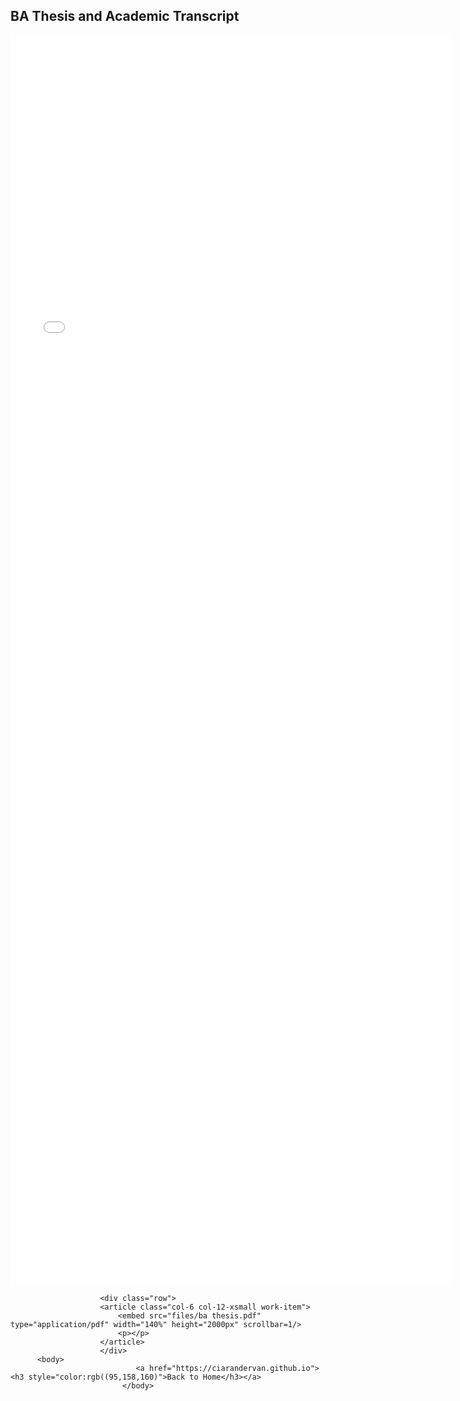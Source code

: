 <html>

<h2>BA Thesis and Academic Transcript</h2>
					<div class="row">
						<article class="col-6 col-12-xsmall work-item">
							<embed src="files/Academic Transcript BA.pdf" type="application/pdf" width="140%" height="2000px" scrollbar=1/>
							<p></p>
						</article>
						</div>
						
						<div class="row">
						<article class="col-6 col-12-xsmall work-item">
							<embed src="files/ba thesis.pdf" type="application/pdf" width="140%" height="2000px" scrollbar=1/>
							<p></p>
						</article>
						</div>
          <body>
								<a href="https://ciarandervan.github.io"><h3 style="color:rgb((95,158,160)">Back to Home</h3></a>
							 </body>
